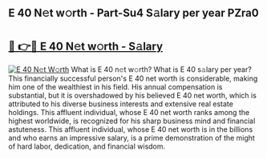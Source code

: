 ## E 40 N𝚎t w𝚘rth - Part-Su4 S𝚊lary per year PZra0

# <h2><a href="http://gc2b42.nevu.top/?p=E+40">🔗 👉🔴 E 40 N𝚎t w𝚘rth - S𝚊lary</a></h2>

[![E 40 N𝚎t W𝚘rth](https://i.imgur.com/Oavwk0R.jpeg)](http://gc2b42.nevu.top/?p=E+40)
What is E 40 n𝚎t w𝚘rth? What is E 40 s𝚊lary per year?
This financially successful person's E 40 net worth is considerable, making him one of the wealthiest in his field. His annual compensation is substantial, but it is overshadowed by his believed E 40 net worth, which is attributed to his diverse business interests and extensive real estate holdings. This affluent individual, whose E 40 net worth ranks among the highest worldwide, is recognized for his sharp business mind and financial astuteness. This affluent individual, whose E 40 net worth is in the billions and who earns an impressive salary, is a prime demonstration of the might of hard labor, dedication, and financial wisdom.
